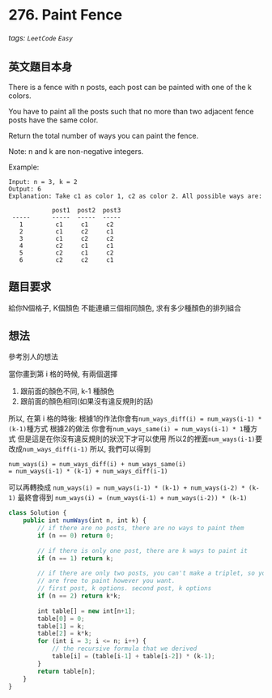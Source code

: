 # 276. Paint Fence
###### tags: `LeetCode` `Easy`

## 英文題目本身
There is a fence with n posts, each post can be painted with one of the k colors.

You have to paint all the posts such that no more than two adjacent fence posts have the same color.

Return the total number of ways you can paint the fence.

Note:
n and k are non-negative integers.

Example:
```
Input: n = 3, k = 2
Output: 6
Explanation: Take c1 as color 1, c2 as color 2. All possible ways are:

            post1  post2  post3      
 -----      -----  -----  -----       
   1         c1     c1     c2 
   2         c1     c2     c1 
   3         c1     c2     c2 
   4         c2     c1     c1  
   5         c2     c1     c2
   6         c2     c2     c1
 ```

## 題目要求
給你N個格子, K個顏色
不能連續三個相同顏色, 求有多少種顏色的排列組合

## 想法
參考別人的想法

當你畫到第 i 格的時候, 有兩個選擇
1. 跟前面的顏色不同, k-1 種顏色
2. 跟前面的顏色相同(如果沒有違反規則的話)

所以, 在第 i 格的時後:
根據1的作法你會有`num_ways_diff(i) = num_ways(i-1) * (k-1)`種方式
根據2的做法 你會有`num_ways_same(i) = num_ways(i-1) * 1`種方式
但是這是在你沒有違反規則的狀況下才可以使用
所以2的裡面`num_ways(i-1)`要改成`num_ways_diff(i-1)`
所以, 我們可以得到
```
num_ways(i) = num_ways_diff(i) + num_ways_same(i)
= num_ways(i-1) * (k-1) + num_ways_diff(i-1)
```
可以再轉換成
`num_ways(i) = num_ways(i-1) * (k-1) + num_ways(i-2) * (k-1)`
最終會得到
`num_ways(i) = (num_ways(i-1) + num_ways(i-2)) * (k-1)`


```javascript
class Solution {
    public int numWays(int n, int k) {
        // if there are no posts, there are no ways to paint them
        if (n == 0) return 0;
        
        // if there is only one post, there are k ways to paint it
        if (n == 1) return k;
        
        // if there are only two posts, you can't make a triplet, so you 
        // are free to paint however you want.
        // first post, k options. second post, k options
        if (n == 2) return k*k;
        
        int table[] = new int[n+1];
        table[0] = 0;
        table[1] = k;
        table[2] = k*k;
        for (int i = 3; i <= n; i++) {
            // the recursive formula that we derived
            table[i] = (table[i-1] + table[i-2]) * (k-1);
        }
        return table[n];
    }
}
```
